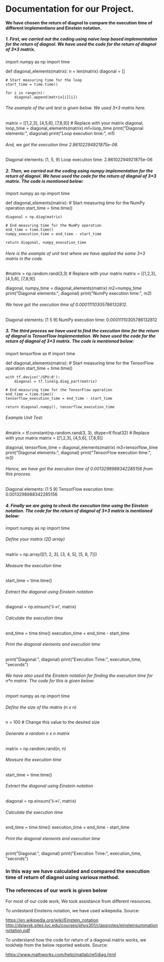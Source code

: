 # Documentation for our Project.
#### We have chosen the return of diagnol to compare the execution time of different implementions and Einstein notation.
##### 1. First, we carried out the coding using naive loop based implementation for the return of diagnol. We have used the code for the return of diagnol of 3*3 matrix.
   
   import numpy as np
import time

def diagonal_elements(matrix):
    n = len(matrix)
    diagonal = []

    # Start measuring time for the loop
    start_time = time.time()

    for i in range(n):
        diagonal.append(matrix[i][i])
###### The example of the unit test is given below. We used 3*3 matrix here.
      
matrix = [[1,2,3],
          [4,5,6],
          [7,8,9]]                # Replace with your matrix
diagonal, loop_time = diagonal_elements(matrix)
m1=loop_time
print("Diagonal elements:", diagonal)
print("Loop execution time:", m1)

###### And, we got the execution time 2.86102294921875e-06.

Diagonal elements: [1, 5, 9]
Loop execution time: 2.86102294921875e-06

##### 2. Then, we carried out the coding using numpy implementation for the return of diagnol. We have used the code for the return of diagnol of 3*3 matrix. The code is mentioned below:


import numpy as np
import time

def diagonal_elements(matrix):
    # Start measuring time for the NumPy operation
    start_time = time.time()

    diagonal = np.diag(matrix)

    # End measuring time for the NumPy operation
    end_time = time.time()
    numpy_execution_time = end_time - start_time

    return diagonal, numpy_execution_time

###### Here is the example of unit test where we have applied the same 3*3 matrix in the code. 
#matrix = np.random.rand(3,3)  # Replace with your matrix
matrix = [[1,2,3],
          [4,5,6],
          [7,8,9]]

diagonal, numpy_time = diagonal_elements(matrix)
m2=numpy_time
print("Diagonal elements:", diagonal)
print("NumPy execution time:", m2)
###### We have got the execution time of 0.00011110305786132812.   
Diagonal elements: [1 5 9]
NumPy execution time: 0.00011110305786132812


##### 3. The third process we have used to find the execution time for the return of diagnol is TensorFlow Implementation. We have used the code for the return of diagnol of 3*3 matrix. The code is mentioned below:

import tensorflow as tf
import time

def diagonal_elements(matrix):
    # Start measuring time for the TensorFlow operation
    start_time = time.time()

    with tf.device('/GPU:0'):
        diagonal = tf.linalg.diag_part(matrix)

    # End measuring time for the TensorFlow operation
    end_time = time.time()
    tensorflow_execution_time = end_time - start_time

    return diagonal.numpy(), tensorflow_execution_time

###### Example Unit Test:
#matrix = tf.constant(np.random.rand(3, 3), dtype=tf.float32)  # Replace with your matrix
matrix = [[1,2,3],
          [4,5,6],
          [7,8,9]]

diagonal, tensorflow_time = diagonal_elements(matrix)
m3=tensorflow_time
print("Diagonal elements:", diagonal)
print("TensorFlow execution time:", m3)

  ###### Hence, we have got the execution time of 0.0013298988342285156 from this process.   
Diagonal elements: [1 5 9]
TensorFlow execution time: 0.0013298988342285156

##### 4. Finally we are going to check the execution time using the Einstein notation. The code for the return of diagnol of 3*3 matrix is mentioned below:

import numpy as np
import time

###### Define your matrix (2D array)
matrix = np.array([[1, 2, 3],
                   [3, 4, 5],
                   [5, 6, 7]])

###### Measure the execution time
start_time = time.time()

###### Extract the diagonal using Einstein notation
diagonal = np.einsum('ii->i', matrix)

###### Calculate the execution time
end_time = time.time()
execution_time = end_time - start_time

###### Print the diagonal elements and execution time
print("Diagonal:", diagonal)
print("Execution Time:", execution_time, "seconds")


###### We have also used the Einstein notation for finding the execution time for n*n matrix. The code for this is given below:
import numpy as np
import time

###### Define the size of the matrix (n x n)
n = 100  # Change this value to the desired size

###### Generate a random n x n matrix
matrix = np.random.rand(n, n)

###### Measure the execution time
start_time = time.time()

###### Extract the diagonal using Einstein notation
diagonal = np.einsum('ii->i', matrix)

###### Calculate the execution time
end_time = time.time()
execution_time = end_time - start_time

###### Print the diagonal elements and execution time
print("Diagonal:", diagonal)
print("Execution Time:", execution_time, "seconds")

### In this way we have calculated and compared the execution time of return of diagnol using various method.

### The references of our work is given below
For most of our code work, We took assistance from different resources.

To undestand Einsteins notation, we have used wikepedia. Source:

https://en.wikipedia.org/wiki/Einstein_notation
http://dslavsk.sites.luc.edu/courses/phys301/classnotes/einsteinsummationnotation.pdf

To understand how the code for return of a diagonal matrix works, we tookhelp from the below reported website. Source:

https://www.mathworks.com/help/matlab/ref/diag.html

